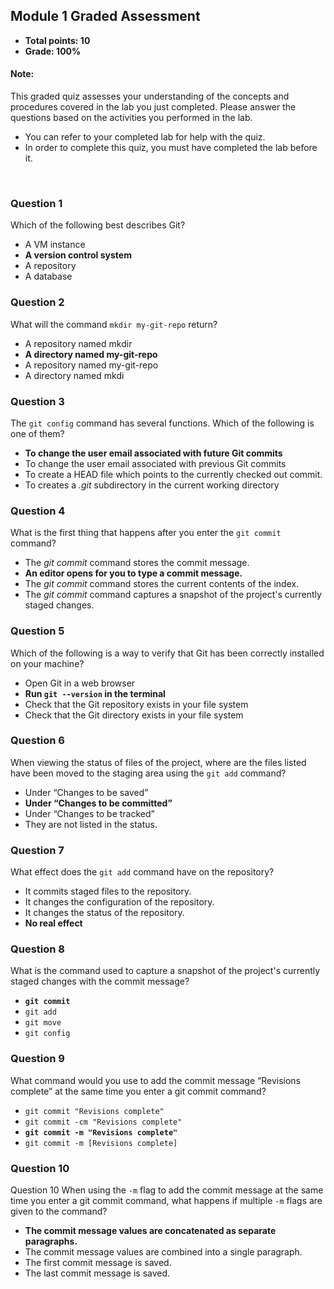## Module 1 Graded Assessment
- **Total points: 10**
- **Grade: 100%**

#### Note:
This graded quiz assesses your understanding of the concepts and procedures covered in the lab you just completed. Please answer the questions based on the activities you performed in the lab.

- You can refer to your completed lab for help with the quiz.
- In order to complete this quiz, you must have completed the lab before it.

<br>

### Question 1
Which of the following best describes Git? 

- A VM instance
- **A version control system**
- A repository
- A database

### Question 2
What will the command `mkdir my-git-repo` return?

- A repository named mkdir
- **A directory named my-git-repo**
- A repository named my-git-repo
- A directory named mkdi

### Question 3
The `git config` command has several functions. Which of the following is one of them?

- **To change the user email associated with future Git commits**
- To change the user email associated with previous Git commits
- To create a HEAD file which points to the currently checked out commit.
- To creates a _.git_ subdirectory in the current working directory

### Question 4
What is the first thing that happens after you enter the `git commit` command? 

- The _git commit_ command stores the commit message.
- **An editor opens for you to type a commit message.**
- The _git commit_ command stores the current contents of the index.
- The _git commit_ command captures a snapshot of the project's currently staged changes.

### Question 5
Which of the following is a way to verify that Git has been correctly installed on your machine?

- Open Git in a web browser
- **Run `git --version` in the terminal**
- Check that the Git repository exists in your file system
- Check that the Git directory exists in your file system

### Question 6
When viewing the status of files of the project, where are the files listed have been moved to the staging area using the `git add` command? 

- Under “Changes to be saved”
- **Under “Changes to be committed”**
- Under “Changes to be tracked”
- They are not listed in the status.

### Question 7
What effect does the `git add` command have on the repository?

- It commits staged files to the repository.
- It changes the configuration of the repository.
- It changes the status of the repository.
- **No real effect**

### Question 8
What is the command used to capture a snapshot of the project's currently staged changes with the commit message?

- **`git commit`**
- `git add`
- `git move`
- `git config`

### Question 9
What command would you use to add the commit message “Revisions complete” at the same time you enter a git commit command?


- `git commit "Revisions complete"`
- `git commit -cm "Revisions complete"`
- **`git commit -m "Revisions complete"`**
- `git commit -m [Revisions complete]`

### Question 10
Question 10
When using the `-m` flag to add the commit message at the same time you enter a git commit command, what happens if multiple `-m` flags are given to the command?

- **The commit message values are concatenated as separate paragraphs.**
- The commit message values are combined into a single paragraph.
- The first commit message is saved.
- The last commit message is saved.
